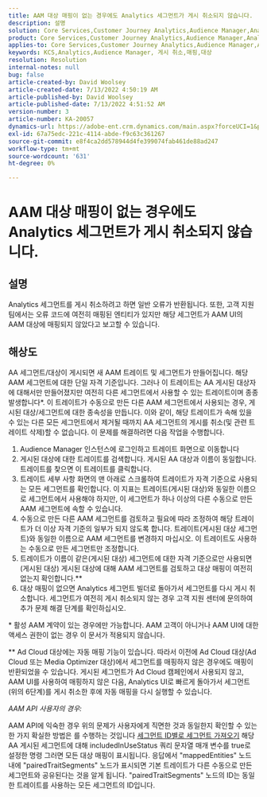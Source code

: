 ```yaml
---
title: AAM 대상 매핑이 없는 경우에도 Analytics 세그먼트가 게시 취소되지 않습니다.
description: 설명
solution: Core Services,Customer Journey Analytics,Audience Manager,Analytics
product: Core Services,Customer Journey Analytics,Audience Manager,Analytics
applies-to: Core Services,Customer Journey Analytics,Audience Manager,Analytics
keywords: KCS,Analytics,Audience Manager, 게시 취소,매핑,대상
resolution: Resolution
internal-notes: null
bug: false
article-created-by: David Woolsey
article-created-date: 7/13/2022 4:50:19 AM
article-published-by: David Woolsey
article-published-date: 7/13/2022 4:51:52 AM
version-number: 3
article-number: KA-20057
dynamics-url: https://adobe-ent.crm.dynamics.com/main.aspx?forceUCI=1&pagetype=entityrecord&etn=knowledgearticle&id=7441e345-6702-ed11-82e4-00224809fe22
exl-id: 67a75edc-221c-4114-abde-f9c63c361267
source-git-commit: e8f4ca2dd578944d4fe399074fab461de88ad247
workflow-type: tm+mt
source-wordcount: '631'
ht-degree: 0%

---
```


# AAM 대상 매핑이 없는 경우에도 Analytics 세그먼트가 게시 취소되지 않습니다.

## 설명

Analytics 세그먼트를 게시 취소하려고 하면 일반 오류가 반환됩니다. 또한, 고객 지원 팀에서는 오류 코드에 여전히 매핑된 엔티티가 있지만 해당 세그먼트가 AAM UI의 AAM 대상에 매핑되지 않았다고 보고할 수 있습니다. 

## 해상도

AA 세그먼트/대상이 게시되면 새 AAM 트레이트 및 세그먼트가 만들어집니다. 해당 AAM 세그먼트에 대한 단일 자격 기준입니다. 그러나 이 트레이트는 AA 게시된 대상자에 대해서만 만들어졌지만 여전히 다른 세그먼트에서 사용할 수 있는 트레이트이며 종종 발생합니다\*. 이 트레이트가 수동으로 만든 다른 AAM 세그먼트에서 사용되는 경우, 게시된 대상/세그먼트에 대한 종속성을 만듭니다. 이와 같이, 해당 트레이트가 속해 있을 수 있는 다른 모든 세그먼트에서 제거될 때까지 AA 세그먼트의 게시를 취소(및 관련 트레이트 삭제)할 수 없습니다. 이 문제를 해결하려면 다음 작업을 수행합니다.<br>
1. Audience Manager 인스턴스에 로그인하고 트레이트 화면으로 이동합니다
2. 게시된 대상에 대한 트레이트를 검색합니다. 게시된 AA 대상과 이름이 동일합니다. 트레이트를 찾으면 이 트레이트를 클릭합니다.
3. 트레이트 세부 사항 화면의 맨 아래로 스크롤하여 트레이트가 자격 기준으로 사용되는 모든 세그먼트를 확인합니다. 이 지표는 트레이트(게시된 대상)와 동일한 이름으로 세그먼트에서 사용해야 하지만, 이 세그먼트가 하나 이상의 다른 수동으로 만든 AAM 세그먼트에 속할 수 있습니다.
4. 수동으로 만든 다른 AAM 세그먼트를 검토하고 필요에 따라 조정하여 해당 트레이트가 더 이상 자격 기준의 일부가 되지 않도록 합니다. 트레이트(게시된 대상 세그먼트)와 동일한 이름으로 AAM 세그먼트를 변경하지 마십시오. 이 트레이트도 사용하는 수동으로 만든 세그먼트만 조정합니다.
5. 트레이트가 이름이 같은(게시된 대상) 세그먼트에 대한 자격 기준으로만 사용되면(게시된 대상) 게시된 대상에 대해 AAM 세그먼트를 검토하고 대상 매핑이 여전히 없는지 확인합니다.\*\*
6. 대상 매핑이 없으면 Analytics 세그먼트 빌더로 돌아가서 세그먼트를 다시 게시 취소합니다. 세그먼트가 여전히 게시 취소되지 않는 경우 고객 지원 센터에 문의하여 추가 문제 해결 단계를 확인하십시오.


\* 활성 AAM 계약이 있는 경우에만 가능합니다. AAM 고객이 아니거나 AAM UI에 대한 액세스 권한이 없는 경우 이 문서가 적용되지 않습니다.

\*\* Ad Cloud 대상에는 자동 매핑 기능이 있습니다. 따라서 이전에 Ad Cloud 대상(Ad Cloud 또는 Media Optimizer 대상)에서 세그먼트를 매핑하지 않은 경우에도 매핑이 반환되었을 수 있습니다. 게시된 세그먼트가 Ad Cloud 캠페인에서 사용되지 않고, AAM UI를 사용하여 매핑하지 않은 다음, Analytics UI로 빠르게 돌아가서 세그먼트(위의 6단계)를 게시 취소한 후에 자동 매핑을 다시 실행할 수 있습니다.



*AAM API 사용자의 경우:*

AAM API에 익숙한 경우 위의 문제가 사용자에게 직면한 것과 동일한지 확인할 수 있는 한 가지 확실한 방법은 를 수행하는 것입니다 [세그먼트 ID별로 세그먼트 가져오기](https://bank.demdex.com/portal/swagger/index.html#/Segments%20API/get_segments__sid_) 해당 AA 게시된 세그먼트에 대해 includedInUseStatus 쿼리 문자열 매개 변수를 true로 설정한 명령 그러면 모든 대상 매핑이 표시됩니다. 응답에서 &quot;mappedEntities&quot; 노드 내에 &quot;pairedTraitSegments&quot; 노드가 표시되면 기본 트레이트가 다른 수동으로 만든 세그먼트와 공유된다는 것을 알게 됩니다. &quot;pairedTraitSegments&quot; 노드의 ID는 동일한 트레이트를 사용하는 모든 세그먼트의 ID입니다.
